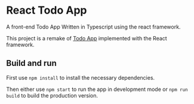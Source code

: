 # React Todo App

A front-end Todo App Written in Typescript using the react framework.

This project is a remake of [Todo App](https://github.com/TomCP20/Todo-App) implemented with the React framework.

## Build and run

First use `npm install` to install the necessary dependencies.

Then either use `npm start` to run the app in development mode or `npm run build` to build the production version.
